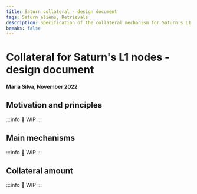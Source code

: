 ```yaml
---
title: Saturn collateral - design document
tags: Saturn aliens, Retrievals
description: Specification of the collateral mechanism for Saturn's L1 node operators
breaks: false
---
```


# Collateral for Saturn's L1 nodes - design document

#### Maria Silva, November 2022


## Motivation and principles

:::info
:hammer: WIP
:::

## Main mechanisms

:::info
:hammer: WIP
:::

## Collateral amount

:::info
:hammer: WIP
:::

